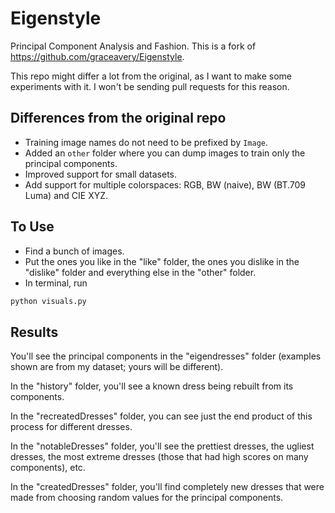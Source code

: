 Eigenstyle
==========

Principal Component Analysis and Fashion. This is a fork of https://github.com/graceavery/Eigenstyle.

This repo might differ a lot from the original, as I want to make some experiments with it. I won't be sending pull requests for this reason.

Differences from the original repo
----------------------------------

- Training image names do not need to be prefixed by `Image`.
- Added an `other` folder where you can dump images to train only the principal components.
- Improved support for small datasets.
- Add support for multiple colorspaces: RGB, BW (naive), BW (BT.709 Luma) and CIE XYZ.

To Use
------

- Find a bunch of images.
- Put the ones you like in the "like" folder, the ones you dislike in the "dislike" folder and everything else in the "other" folder.
- In terminal, run
```bash
python visuals.py
```

Results
-------

You'll see the principal components in the "eigendresses" folder (examples shown are from my dataset; yours will be different).

In the "history" folder, you'll see a known dress being rebuilt from its components.

In the "recreatedDresses" folder, you can see just the end product of this process for different dresses.

In the "notableDresses" folder, you'll see the prettiest dresses, the ugliest dresses, the most extreme dresses (those that had high scores on many components), etc.

In the "createdDresses" folder, you'll find completely new dresses that were made from choosing random values for the principal components.

